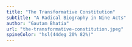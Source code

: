 ```yaml
---
title: "The Transformative Constitution"
subtitle: "A Radical Biography in Nine Acts"
author: "Gautam Bhatia"
url: "the-transformative-constitution.jpeg"
spineColor: "hsl(44deg 20% 82%)"
---
```

